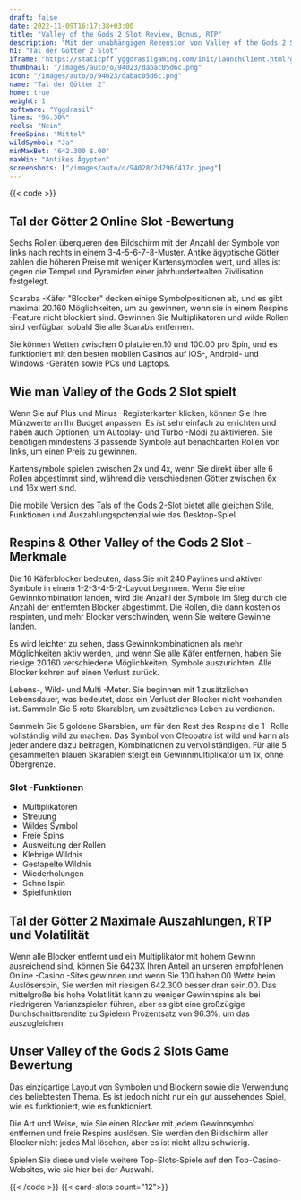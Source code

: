 ```yaml
---
draft: false
date: 2022-11-09T16:17:38+03:00
title: "Valley of the Gods 2 Slot Review, Bonus, RTP"
description: "Mit der unabhängigen Rezension von Valley of the Gods 2 Slot aus Yggdrasil können Sie kostenlos oder echtes Geld spielen und hier einen Bonus erhalten!"
h1: "Tal der Götter 2 Slot"
iframe: "https://staticpff.yggdrasilgaming.com/init/launchClient.html?gameid=7389"
thumbnail: "/images/auto/o/94023/dabac05d6c.png"
icon: "/images/auto/o/94023/dabac05d6c.png"
name: "Tal der Götter 2"
home: true
weight: 1
software: "Yggdrasil"
lines: "96.30%"
reels: "Nein"
freeSpins: "Mittel"
wildSymbol: "Ja"
minMaxBet: "642.300 $.00"
maxWin: "Antikes Ägypten"
screenshots: ["/images/auto/o/94028/2d296f417c.jpeg"]
---
```


{{< code >}}<h2>Tal der Götter 2 Online Slot -Bewertung</h2><p>Sechs Rollen überqueren den Bildschirm mit der Anzahl der Symbole von links nach rechts in einem 3-4-5-6-7-8-Muster. Antike ägyptische Götter zahlen die höheren Preise mit weniger Kartensymbolen wert, und alles ist gegen die Tempel und Pyramiden einer jahrhundertealten Zivilisation festgelegt.</p><p>Scaraba -Käfer "Blocker" decken einige Symbolpositionen ab, und es gibt maximal 20.160 Möglichkeiten, um zu gewinnen, wenn sie in einem Respins -Feature nicht blockiert sind. Gewinnen Sie Multiplikatoren und wilde Rollen sind verfügbar, sobald Sie alle Scarabs entfernen.</p><p>Sie können Wetten zwischen 0 platzieren.10 und 100.00 pro Spin, und es funktioniert mit den besten mobilen Casinos auf iOS-, Android- und Windows -Geräten sowie PCs und Laptops.</p><h2>Wie man Valley of the Gods 2 Slot spielt</h2><p>Wenn Sie auf Plus und Minus -Registerkarten klicken, können Sie Ihre Münzwerte an Ihr Budget anpassen. Es ist sehr einfach zu errichten und haben auch Optionen, um Autoplay- und Turbo -Modi zu aktivieren. Sie benötigen mindestens 3 passende Symbole auf benachbarten Rollen von links, um einen Preis zu gewinnen.</p><p>Kartensymbole spielen zwischen 2x und 4x, wenn Sie direkt über alle 6 Rollen abgestimmt sind, während die verschiedenen Götter zwischen 6x und 16x wert sind.</p><p>Die mobile Version des Tals of the Gods 2-Slot bietet alle gleichen Stile, Funktionen und Auszahlungspotenzial wie das Desktop-Spiel.</p><h2>Respins & Other Valley of the Gods 2 Slot -Merkmale</h2><p>Die 16 Käferblocker bedeuten, dass Sie mit 240 Paylines und aktiven Symbole in einem 1-2-3-4-5-2-Layout beginnen. Wenn Sie eine Gewinnkombination landen, wird die Anzahl der Symbole im Sieg durch die Anzahl der entfernten Blocker abgestimmt. Die Rollen, die dann kostenlos respinten, und mehr Blocker verschwinden, wenn Sie weitere Gewinne landen.</p><p>Es wird leichter zu sehen, dass Gewinnkombinationen als mehr Möglichkeiten aktiv werden, und wenn Sie alle Käfer entfernen, haben Sie riesige 20.160 verschiedene Möglichkeiten, Symbole auszurichten. Alle Blocker kehren auf einen Verlust zurück.</p><p>Lebens-, Wild- und Multi -Meter. Sie beginnen mit 1 zusätzlichen Lebensdauer, was bedeutet, dass ein Verlust der Blocker nicht vorhanden ist. Sammeln Sie 5 rote Skarablen, um zusätzliches Leben zu verdienen.</p><p>Sammeln Sie 5 goldene Skarablen, um für den Rest des Respins die 1 -Rolle vollständig wild zu machen. Das Symbol von Cleopatra ist wild und kann als jeder andere dazu beitragen, Kombinationen zu vervollständigen. Für alle 5 gesammelten blauen Skarablen steigt ein Gewinnmultiplikator um 1x, ohne Obergrenze.</p><h3>
Slot -Funktionen</h3><ul>
<li></span>
Multiplikatoren</li>
<li></span>
Streuung</li>
<li></span>
Wildes Symbol</li>
<li></span>
Freie Spins</li>
<li></span>
Ausweitung der Rollen</li>
<li></span>
Klebrige Wildnis</li>
<li></span>
Gestapelte Wildnis</li>
<li></span>
Wiederholungen</li>
<li></span>
Schnellspin</li>
<li></span>
Spielfunktion</li></ul><h2>Tal der Götter 2 Maximale Auszahlungen, RTP und Volatilität</h2><p>Wenn alle Blocker entfernt und ein Multiplikator mit hohem Gewinn ausreichend sind, können Sie 6423X Ihren Anteil an unseren empfohlenen Online -Casino -Sites gewinnen und wenn Sie 100 haben.00 Wette beim Auslöserspin, Sie werden mit riesigen 642.300 besser dran sein.00. Das mittelgroße bis hohe Volatilität kann zu weniger Gewinnspins als bei niedrigeren Varianzspielen führen, aber es gibt eine großzügige Durchschnittsrendite zu Spielern Prozentsatz von 96.3%, um das auszugleichen.</p><h2>Unser Valley of the Gods 2 Slots Game Bewertung</h2><p>Das einzigartige Layout von Symbolen und Blockern sowie die Verwendung des beliebtesten Thema. Es ist jedoch nicht nur ein gut aussehendes Spiel, wie es funktioniert, wie es funktioniert.</p><p>Die Art und Weise, wie Sie einen Blocker mit jedem Gewinnsymbol entfernen und freie Respins auslösen. Sie werden den Bildschirm aller Blocker nicht jedes Mal löschen, aber es ist nicht allzu schwierig.</p><p>Spielen Sie diese und viele weitere Top-Slots-Spiele auf den Top-Casino-Websites, wie sie hier bei der Auswahl.</p>{{< /code >}}
{{< card-slots count="12">}}